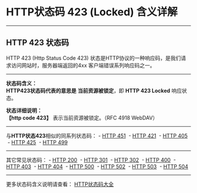 # HTTP状态码 423 (Locked) 含义详解

---

## HTTP 423 状态码

HTTP 423 (Http Status Code 423) 状态是HTTP协议的一种响应码，是我们请求访问网站时，服务器端返回的4xx 客户端错误系列响应码之一。

---

**状态码含义：**  
**HTTP423状态码代表的意思是** **当前资源被锁定**，即 **HTTP 423 Locked** 响应状态。

**状态详细说明：**  
**【http code 423】** 表示当前资源被锁定。（RFC 4918 WebDAV）

  

---

与**HTTP状态423**相似的同系列状态码： - [HTTP 451](https://github.com/CrayonL/AllHttpStatusCodes/blob/master/HTTPStatusCode/4xx_ClientErrors/Code_451.md "HTTP 451详细说明")
 - [HTTP 421](https://github.com/CrayonL/AllHttpStatusCodes/blob/master/HTTPStatusCode/4xx_ClientErrors/Code_421.md "HTTP 421详细说明")
 - [HTTP 405](https://github.com/CrayonL/AllHttpStatusCodes/blob/master/HTTPStatusCode/4xx_ClientErrors/Code_405.md "HTTP 405详细说明")
 - [HTTP 425](https://github.com/CrayonL/AllHttpStatusCodes/blob/master/HTTPStatusCode/4xx_ClientErrors/Code_425.md "HTTP 425详细说明")
 - [HTTP 499](https://github.com/CrayonL/AllHttpStatusCodes/blob/master/HTTPStatusCode/4xx_ClientErrors/Code_499.md "HTTP 499详细说明")

---

其它常见状态码： - [HTTP 200](https://github.com/CrayonL/AllHttpStatusCodes/blob/master/HTTPStatusCode/2xx_Success/Code_200.md "HTTP 200详细说明")
 - [HTTP 301](https://github.com/CrayonL/AllHttpStatusCodes/blob/master/HTTPStatusCode/3xx_Redirection/Code_301.md "HTTP 301详细说明")
 - [HTTP 302](https://github.com/CrayonL/AllHttpStatusCodes/blob/master/HTTPStatusCode/3xx_Redirection/Code_302.md "HTTP 302详细说明")
 - [HTTP 400](https://github.com/CrayonL/AllHttpStatusCodes/blob/master/HTTPStatusCode/4xx_ClientErrors/Code_400.md "HTTP 400详细说明")
 - [HTTP 403](https://github.com/CrayonL/AllHttpStatusCodes/blob/master/HTTPStatusCode/4xx_ClientErrors/Code_403.md "HTTP 403详细说明")
 - [HTTP 404](https://github.com/CrayonL/AllHttpStatusCodes/blob/master/HTTPStatusCode/4xx_ClientErrors/Code_404.md "HTTP 404详细说明")
 - [HTTP 500](https://github.com/CrayonL/AllHttpStatusCodes/blob/master/HTTPStatusCode/5xx_ServerErrors/Code_500.md "HTTP 500详细说明")
 - [HTTP 502](https://github.com/CrayonL/AllHttpStatusCodes/blob/master/HTTPStatusCode/5xx_ServerErrors/Code_502.md "HTTP 502详细说明")
 - [HTTP 503](https://github.com/CrayonL/AllHttpStatusCodes/blob/master/HTTPStatusCode/5xx_ServerErrors/Code_503.md "HTTP 503详细说明")
 - [HTTP 504](https://github.com/CrayonL/AllHttpStatusCodes/blob/master/HTTPStatusCode/5xx_ServerErrors/Code_504.md "HTTP 504详细说明")

---

更多状态码含义说明请查看： [HTTP状态码大全](https://github.com/CrayonL/AllHttpStatusCodes)